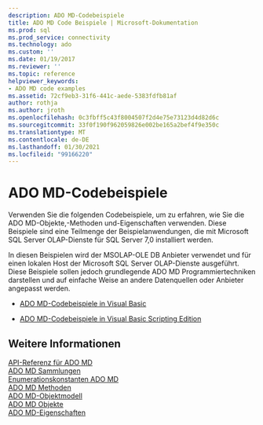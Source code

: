 ```yaml
---
description: ADO MD-Codebeispiele
title: ADO MD Code Beispiele | Microsoft-Dokumentation
ms.prod: sql
ms.prod_service: connectivity
ms.technology: ado
ms.custom: ''
ms.date: 01/19/2017
ms.reviewer: ''
ms.topic: reference
helpviewer_keywords:
- ADO MD code examples
ms.assetid: 72cf9eb3-31f6-441c-aede-5383fdfb81af
author: rothja
ms.author: jroth
ms.openlocfilehash: 0c3fbff5c43f8004507f2d4e75e73123d4d82d6c
ms.sourcegitcommit: 33f0f190f962059826e002be165a2bef4f9e350c
ms.translationtype: MT
ms.contentlocale: de-DE
ms.lasthandoff: 01/30/2021
ms.locfileid: "99166220"
---
```

# <a name="ado-md-code-examples"></a>ADO MD-Codebeispiele
Verwenden Sie die folgenden Codebeispiele, um zu erfahren, wie Sie die ADO MD-Objekte,-Methoden und-Eigenschaften verwenden. Diese Beispiele sind eine Teilmenge der Beispielanwendungen, die mit Microsoft SQL Server OLAP-Dienste für SQL Server 7,0 installiert werden.  
  
 In diesen Beispielen wird der MSOLAP-OLE DB Anbieter verwendet und für einen lokalen Host der Microsoft SQL Server OLAP-Dienste ausgeführt. Diese Beispiele sollen jedoch grundlegende ADO MD Programmiertechniken darstellen und auf einfache Weise an andere Datenquellen oder Anbieter angepasst werden.  
  
-   [ADO MD-Codebeispiele in Visual Basic](./ado-md-code-examples-in-visual-basic.md)  
  
-   [ADO MD-Codebeispiele in Visual Basic Scripting Edition](./ado-md-code-examples-in-visual-basic-scripting-edition.md)  
  
## <a name="see-also"></a>Weitere Informationen  
 [API-Referenz für ADO MD](./ado-md-object-model.md)   
 [ADO MD Sammlungen](./ado-md-collections.md)   
 [Enumerationskonstanten ADO MD](./ado-md-enumerated-constants.md)   
 [ADO MD Methoden](./ado-md-methods.md)   
 [ADO MD-Objektmodell](./ado-md-object-model.md)   
 [ADO MD Objekte](./ado-md-objects.md)   
 [ADO MD-Eigenschaften](./ado-md-properties.md)
